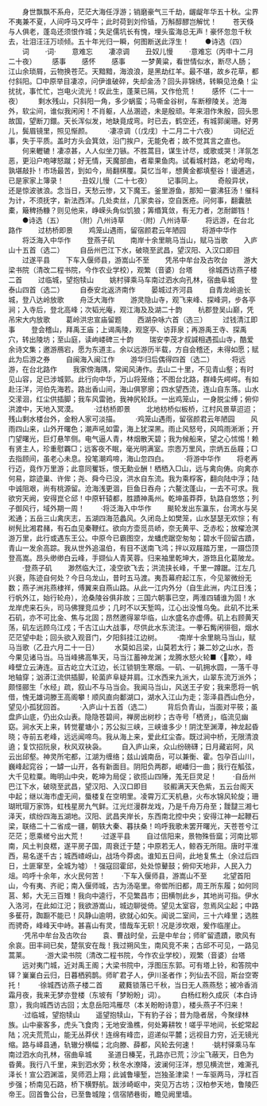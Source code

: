 <!-- { "loadSidebar": true } -->
　　身世飘飘不系舟，茫茫大海任浮游；销磨豪气三千劫，龌龊年华五十秋。尘界不夷兼不夏，人间呼马又呼牛；此时荷到刘伶锸，万斛醇醪岂解忧！
　　苍天倏与人俱老，蓬岛还须恨作城；失足儒坑长有愧，埋头蛮海总无声！豪怀忽忽千秋去，壮泪汪汪万顷倾。五十年光归一瞬，何图断送此浮生！
　　●诗选（四）
　　词
　　·词·
　　意难忘
　　凄凉调
　　丑奴儿慢
　　·意难忘（丙申十二月二十夜）
　　感事
　　感怀
　　感事
　　一梦黄粱，看世情似水，断尽人肠；江山余琐屑，云物换苍茫。天黯黯，海浪浪，是黑劫红羊。最不堪，故乡花草，都付斜阳。□中原举目凄凉，问伊谁破碎，失却金汤？回头非锦绣，转瞬见沧桑！尘扰扰，事忙忙，岂电火流光！叹此生，蓬莱已隔，又作伧荒！
　　感怀（二十一夜）
　　剩水残山，只斜阳一角，多少蜗蛮；马嘶金谷树，车断穆陵关。沧海外，软尘间，谁似我闲闲！不肖躯，人丛溷迹，未是殷顽。年来泪作朱殷，回头思故国，望断刀鐶。天长浑似发，地缺竟成弯。时已去，鹤空还，有城郭阑珊。好男儿，鬓眉镜里，照见惭颜。
　　·凄凉调（〔戊戌〕十二月二十六夜）
　　词纪近事，失于平质。盖时方头会箕敛，沿门挨户，无能免者；故不觉其言之直也。
　　何来轣辘！凄凉甚，人人似坐刀镞。不胜蒿目，谋生计尽，或歌或哭！洋氛怎恶，更沿户咆哮怒蹴；好无情，天魔部曲，者辈果鱼肉。试看城村路，老幼号啕，孰堪敲扑！市场最苦，到如今，局翻棋覆。莫忆当年，想黄金都填壑谷！谩逋逃，已是家家上簿录！
　　·丑奴儿慢（二十七夜）
　　记事同上。
　　奇般异状，还是惊波骇浪。念当日，天愁云惨，又下魔王。釜里游鱼，那知一霎沸狂汤！催科为计，不须抚字，新法西洋。几处卖丝，几家卖谷，空自医疮。问何事，翻囊胠橐，簸稗扬糠？则见他来，峥嵘头角似饥狼；筭缗箕敛，有无力者，怎耐鎯铛！
　　●诗选（五）
　　（附）八州诗草
　　·（附）八州诗草·
　　将远游，在台北路作
　　过枋桥即景
　　鸡笼山遇雨，留宿颜君云年陋园
　　将游中华作
　　将泛海入中华作
　　登燕子矶
　　南岸十余里眺马当山，赋马当歌
　　入庐山十五首（选二）
　　自岳州巴江下水，破晓至武昌，望汉阳、入汉口即目
　　过遂平县
　　下车入偃师县，游嵩山不至
　　凭吊中牟台及古吹台
　　游大梁书院（清改二程书院，今作农业学校），观繁（音婆）台塔
　　徐城西访燕子楼二首
　　过临城，望抱犊山
　　姚村驿乘马车南过泗水向孔林，宿曲阜城
　　登泰山四首（选二）
　　自泰安北返济南作
　　晏城过齐河县
　　自青龙岭逾长城，登八达岭放歌
　　舟泛大海作
　　游灵隐山寺，观飞来峰、探峰洞，步各亭涧；入寺后，登北高峰；次韬光庵，观江海及及湖二十韵
　　杭郡登吴山巅，凭吊宋大内放歌
　　葛岭洪忠宣庙留题
　　西湖杂咏六首（选三）
　　过钱清江即事
　　登会稽山，拜禹王庙；上谒禹陵，观窆亭、访菲泉；再游禹王寺、探禹穴，转出陵坊；至山庭，读岣嵝碑三十韵
　　瑞安李茂才叔諴相遇孤山寺，酷爱余诗文集；邀游鴈宕，愿为东道主。余以远游历半载，方自会稽还，未得如愿；赋此为后游之券
　　自闽海入闽江作
　　游华归后偶得四首（选二）
　　·将远游，在台北路作
　　我家傍海隅，常闻风涛作。去山二十里，不见青山壑；有时见山容，足已涉城郭。此行向中华，万山将笼络；不图台北路，群峰先崿崿。有如赴汪洋，河伯先海若。路出香山间，海山俱寥廓；四水望西流，连山自东落。山水交潆洄，红尘供插脚；我车风雷驰，我神尻轮跃。一出鸡笼山，一身脱尘缚；俯仰洪渡中，天地入冥漠。
　　·过枋桥即景
　　北地枋桥似板桥，江村风景草迢迢；残山剩水楼台外，金粉人家可淡描。
　　·鸡笼山遇雨，留宿颜君云年陋园
　　风雨四山来，山外开曙色；潮声吼如雷，海上犹深黑。雨止风怒号，风鸣雨淅淅；开门望曙光，巨灯悬竿侧。电气逼人青，林烟散天碧；我为候船来，望之心怵惕！赖有贤主人，珍重慰覉□；远客夜不眠，毫光明满室。宗悫万里风，宗炳五岳屐；□去指顾间，虽老心未息。投笔潮鸡啼，海山忽四白。
　　·将游中华作
　　将老再行迈，竟作万里游；此意同矍铄，恨无勳业酬！栖栖入□山，远与禽向俦。向禽亦何易，踪迹巢、许侔；尧、舜今已没，洪水自东流。我为乘桴客，翻向陆中浮；陆中诚阻艰，尚有桃源留。沧海浅更涸，巨鱼日吞舟；六鳌沈蓬山，一去不可求。我欲穷天阙，安得崑仑邱！中原轩辕都，胜蹟神禹州。乾坤虽莽莽，轨路自悠悠；列子御风行，域外期一周！
　　·将泛海入中华作
　　颷轮发出东瀛东，台湾水与吴淞通；五岳三山禽庆志，五湖四海范蠡风。久闭岛上如樊笼，山水瑟瑟无欢悰；有树髡比湘君赭，有石血见秦鞭红。欲向方壶觅员峤，奈无黄平、乏赤松；放櫂沧溟游万里，此行或遇东王公。中原今已霸图空，龙蟠虎踞空匆匆；碧水千回留古蹟，青山一发余高踪。我从世外追温伯，有目不送南飞鸿；拌以双屐踏万里，一蹑岱顶登高嵩。昂头缈缈白云峰，手撷仙人青芙蓉。归来袖里乾坤大，游筇且化葛陂龙。
　　·登燕子矶
　　渺然临大江，凌空欲飞去；洪流挟长峰，千里一蹲踞。江左几兴衰，陈迹自何处？今日乌龙山，昔时五马渡。夷吾幕府起江东，今见翠微纷无数；燕子洲兆燕棣祥，傅翼来自燕山路。从此一江内外分（自生此洲，内江日浅；行帆外江，始行轮舟），沧桑陵谷俱非故；三国六朝事已空，两淮四辅谁为固！水龙岸虎来石头，司马佛狸竞瓜步；几时不以天堑鸣，江心出没惟乌兔。此矶不比釆石矶，亦不可比金、焦与北固；昂然邀得翠华临，山水盛名亦虚傅。矶上右顾黄天荡，矶左远顾乌江戍；千古江山大战事，尽供此水东流注。一拳石觜闲徘徊，烟水茫茫望中赴；回头欲入观音门，夕阳斜挂江边树。
　　·南岸十余里眺马当山，赋马当歌（乙丑六月二十一日）
　　水莫如吕梁，山莫若太行；兼二妙之山水，吾今果见诸马当。马当峰拂高隼天，马当江蓄神龙渊；龙腾水怒火轮■〈欺〉，峰峰壁立云涛连。亘古屹立大江边，长江锁钥生寒烟。一矶、一矶拥水圆，一落千寻地轴穿；汹漭江流供插脚，轮菌庐阜疑并肩。江水西来九派大，山翠东流万派外；颇怪郦生「水经」疏，叙山不与马当会。我闻马当山，风送王子安；我来愿将一帆借，愧无雄词滕王高阁攀！顺风直向鄱湖口，湖水入江山为走；澎泽县西山色分，望见小孤犹回首。
　　·入庐山十五首（选二）
　　背后负青山，当面对平筱；虽盘庐山底，仍出众山表。隐隐苍碧间，禅房出树杪；古寺号「栖贤」，临流见幽窈。涧水天上来，转觉瞿塘小；苏公拟三峡，三峡谁多少！阴沈至渊潭，神龙起昏晓；寺前五老峰，远远闻啼鸟。我从海上来，爱此红尘杳。既过涧中桥，无限清浪遶；复饮招阮泉，秋风双袂袅。
　　自入庐山来，众山纷磅礴；日月藏岩阿，风云出邱壑。神灵所宅都，江湖为缠络；兹山诚南岳，可以兼衡、霍。包孕百山川，巍峰起窕谷；一罅一山开，各有新面目。阴阳负两郡，岷嶓归一曲；我行在觚弦，大千见粒粟。晦明山中央，乾坤为局促；欲揽山四陲，羗无巨灵足！
　　·自岳州巴江下水，破晓至武昌，望汉阳、入汉口即目
　　驳赮满天天色紫，五云台阁天中起；继以海市虚无间，蜃楼复在空明里。凌霄万汇天机悬，火布水锦风轮旋；珊瑚玳瑁万家饰，虹栈星房九气鲜。江光烂漫群龙戏，乃是千舟万舟至；靉靆三湘七泽天，缤纷四海五湖地。汉阳、武昌夹岸长，东西南北控中央；安得江神一起鞭石梁，联络二十二省成一疆，朝轶大秦、暮扶桑！呜呼我歌未罢开曙光，天苍苍兮江茫茫；愿乘槎兮出大荒！
　　·过遂平县
　　自过信阳来，景物殊呰窳；河南比鄂南，风土判良楛，遂平房子国，周衰迁于楚；中原若无人，鲸吞无所阻。唐时平淮西，易名遂千古；城西嵖岈山，战场今莽卤。谁知五日间，此地复焦土（余过后四日，土匪窜至，全城为墟）！强寇回霍邱，处处惊鼙鼓；俯仰天地非，人民入力俎。呜呼十余年，水火民何苦！
　　·下车入偃师县，游嵩山不至
　　北望首阳山，今有夷、齐祀；南入偃师城，古为汤亳里。帝喾所旧都，周王所东履；如何同莒、邾，大无三百雉！我向中逵行，不见繁昌市；田横刎此乡，其地尚可指。伊水入洛河，在此如江汜；我欲游嵩山，城边聊徙倚。望见太室容，忽焉风尘起；中路多萑苻，踟蹰不能已！风静山逾明，欲就心如矢。闻说二室间，三十六峰里；选胜而骋奇，峰峰天中峙。甚喜山有灵，惜哉车无轵！况是涉坎艰，爰作临崖止。
　　·凭吊中牟台及古吹台
　　袁、曹战时垒，云是中牟台；师旷留遗蹟，歌风有余哀。田丰祠已矣，楚氛安在哉！我过朔风生，南风竞不来；古邱不可见，一路见蒿莱。
　　·游大梁书院（清改二程书院，今作农业学校），观繁（音婆）台塔
　　远对夷门城，近对禹王阁；大梁书院中，浮图压东郭。可有塔上铃，和答院中铎？嶪嶪白云归，日暮栖鸦鹊。师旷君子人，伊川圣者作；列仙去不回，斯台空寄托！
　　·徐城西访燕子楼二首
　　葳蕤锁落已千秋，当日无人燕燕愁；被冷香消霜月夜，我来无梦亦登楼（东坡有「梦盼盼」词）。
　　白杨红粉久成灰（本白诗意），我向城西访古回；太息岳阳鸿雁尽（本关盼盼诗意），楼头燕子不归来！
　　·过临城，望抱犊山
　　遥望抱犊山，下有豹子谷；昔为隐者居，今聚绿林族。山中豪客多，虎头飞食肉；无地安渔樵，何处筹耕牧！嗟乎平地间，长蛇常起陆；况夫荒荒山，能无丛莽伏！连绵有峰峦，迢递似平麓；远视目力穷，近无镜光缩。路与峄县通，轨辙分横幅；北向滕、薛都，风轮去何速！
　　·姚村驿乘马车南过泗水向孔林，宿曲阜城
　　圣道日榛芜，孔路亦已荒；沙尘飞蔽天，日色为昏黄。我行八千里，来到泗水旁；秋冬水潦降，波澜何汪洋，想见横流世，难澌孔泽长！宣公泗渊滥，吴师泗上翔；此诚鲁壕堑，岂独圣津梁！一车驱两马，浮杠百步强；桥南见石路，桥下横野航。跋涉崎岖中，突见万古坊；汉柏参天地，鲁陵匹帝王。回首鲁公台，已至鲁城隍；信宿陋巷街，瞻见阙里墙。
